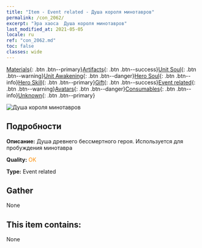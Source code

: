 ```yaml
---
title: "Item - Event related - Душа короля минотавров"
permalink: /con_2062/
excerpt: "Эра хаоса  Душа короля минотавров"
last_modified_at: 2021-05-05
locale: ru
ref: "con_2062.md"
toc: false
classes: wide
---
```

 [Materials](/ItemsRU/){: .btn .btn--primary}[Artifacts](/ItemsRU/Artifacts/){: .btn .btn--success}[Unit Soul](/ItemsRU/UnitSoul/){: .btn .btn--warning}[Unit Awakening](/ItemsRU/UnitAwakening/){: .btn .btn--danger}[Hero Soul](/ItemsRU/HeroSoul/){: .btn .btn--info}[Hero Skill](/ItemsRU/HeroSkill/){: .btn .btn--primary}[Gift](/ItemsRU/Gift/){: .btn .btn--success}[Event related](/ItemsRU/Events/){: .btn .btn--warning}[Avatars](/ItemsRU/Avatars/){: .btn .btn--danger}[Consumables](/ItemsRU/Consumables/){: .btn .btn--info}[Unknown](/ItemsRU/Unknown/){: .btn .btn--primary}

 ![Душа короля минотавров](/images/t/juexing_705.jpg)

## Подробности
 **Описание:** Душа древнего бессмертного героя. Используется для пробуждения минотавра

 **Quality:** <span style="color: #FF8C00">OK</span>

 **Type:** Event related

## Gather

  None

## This item contains:

  None

